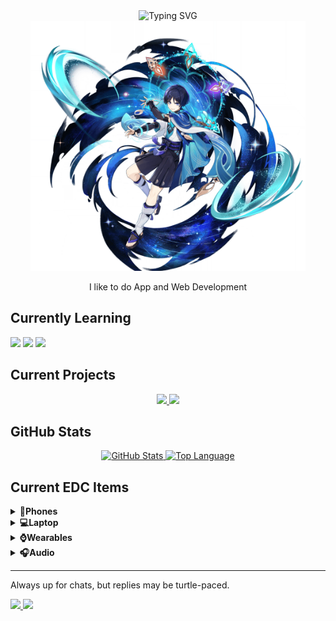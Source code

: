 <div align="center">
    <img src="https://readme-typing-svg.demolab.com?font=Fira+Code&weight=600&size=25&duration=4000&pause=1000&center=true&vCenter=true&random=false&width=450&lines=Hello+There!;I+am+Ritam+Sarkar+(20+y.o)" alt="Typing SVG" />
</div>
<div align="center">
    <img src="asset/wanderer.png" height="400px" tag="Wanderer" />
    <p>I like to do App and Web Development</p>
</div>

<h2>Currently Learning</h2>
<div>
    <img src="https://img.shields.io/badge/HTML-2a2a2a?style=for-the-badge&logo=html5" tag="HTML" />
    <img src="https://img.shields.io/badge/CSS-2a2a2a?style=for-the-badge&logo=css3&logoColor=1572B6" tag="CSS" />
    <img src="https://img.shields.io/badge/Javascript-2a2a2a?style=for-the-badge&logo=javascript" tag="JavaScript" />
</div>

<h2>Current Projects</h2>
<div align="center">
    <a href="https://github.com/RSGameTech/Genshin-Elements">
        <img src="https://github-readme-stats.vercel.app/api/pin/?username=RSGameTech&repo=Genshin-Elements&theme=github_dark" tag="Genshin Elements" />
    </a>
    <a href="https://github.com/RSGameTech/CodehubX">
        <img src="https://github-readme-stats.vercel.app/api/pin/?username=RSGameTech&repo=CodehubX&theme=github_dark" tag="CodeHubX" />
    </a>
</div>

<h2>GitHub Stats</h2>
<div align="center">
    <a href="https://github.com/RSGameTech">
        <img src="https://github-readme-stats.vercel.app/api?username=RSGameTech&count_private=true&show_icons=true&bg_color=091633&title_color=4BCADD&text_color=3C8DBC&icon_color=2E4D82&border_color=4BCADD" alt="GitHub Stats" />
    </a>
    <a href="">
        <img src="https://github-readme-stats.vercel.app/api/top-langs/?username=RSGameTech&langs_count=8&layout=compact&bg_color=091633&title_color=4BCADD&text_color=3C8DBC&icon_color=2E4D82&border_color=4BCADD" alt="Top Language" />
    </a>
</div>

<h2>Current EDC Items</h2>
<details>
    <summary><b>📱Phones</b></summary>

    Redmi 10 Prime (128GB/6GB) (Main)

</details>
<details>
    <summary><b>💻Laptop</b></summary>

    Lenovo LOQ 15IAX9

</details>
<details>
    <summary><b>⌚Wearables</b></summary>

    CMF Watch Pro

</details>
<details>
    <summary><b>🎧Audio</b></summary>

    KZ EDX Pro
    ├─Cable -> Stock 3.5mm Connector
    └─Eartip -> Stock

</details>

---

<p>Always up for chats, but replies may be turtle-paced.</p>
<div>
    <a href="">
        <img src="https://img.shields.io/badge/rsgametech0604-%23091633?style=flat-square&logo=instagram&logoColor=%234BCADD" tag="Instagram" />
    </a>
    <a href="https://www.youtube.com/@RSGameTechOfficial">
        <img src="https://img.shields.io/badge/RSGameTech-%23091633?style=flat-square&logo=youtube&logoColor=%234BCADD" tag="YouTube Channel" />
    </a>
</div>
